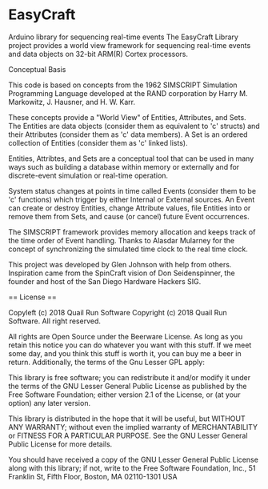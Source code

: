 # EasyCraft
Arduino library for sequencing real-time events 
The EasyCraft Library project provides a world view framework for sequencing real-time events and data objects on 32-bit ARM(R) Cortex processors.

Conceptual Basis

This code is based on concepts from the 1962 SIMSCRIPT Simulation Programming Language developed at the RAND corporation by Harry M. Markowitz, J. Hausner, and H. W. Karr.

These concepts provide a "World View" of Entities, Attributes, and Sets. The Entities are data objects (consider them as equivalent to 'c' structs) and their Attributes (consider them as 'c' data members). A Set is an ordered collection of Entities (consider them as 'c' linked lists).

Entities, Attribtes, and Sets are a conceptual tool that can be used in many ways such as building a database within memory or externally and for discrete-event simulation or real-time operation.
 
System status changes at points in time called Events (consider them to be 'c' functions) which trigger by either Internal or External sources. An Event can create or destroy Entities, change Attribute values, file Entities into or remove them from Sets, and cause (or cancel) future Event occurrences.

The SIMSCRIPT framework provides memory allocation and keeps track of the time order of Event handling. Thanks to Alasdar Mularney for the concept of synchronizing the simulated time clock to the real time clock.

This project was developed by Glen Johnson with help from others. Inspiration came from the SpinCraft vision of Don Seidenspinner, the founder and host of the San Diego Hardware Hackers SIG.

== License ==

Copyleft (c) 2018 Quail Run Software
Copyright (c) 2018 Quail Run Software. All right reserved.

All rights are Open Source under the Beerware License. As long as you retain this notice you can do whatever you want with this stuff. If we meet some day, and you think this stuff is worth it, you can buy me a beer in return. Additionally, the terms of the Gnu Lesser GPL apply:
 
This library is free software; you can redistribute it and/or
modify it under the terms of the GNU Lesser General Public
License as published by the Free Software Foundation; either
version 2.1 of the License, or (at your option) any later version.

This library is distributed in the hope that it will be useful,
but WITHOUT ANY WARRANTY; without even the implied warranty of
MERCHANTABILITY or FITNESS FOR A PARTICULAR PURPOSE. See the GNU
Lesser General Public License for more details.

You should have received a copy of the GNU Lesser General Public
License along with this library; if not, write to the Free Software
Foundation, Inc., 51 Franklin St, Fifth Floor, Boston, MA 02110-1301 USA

